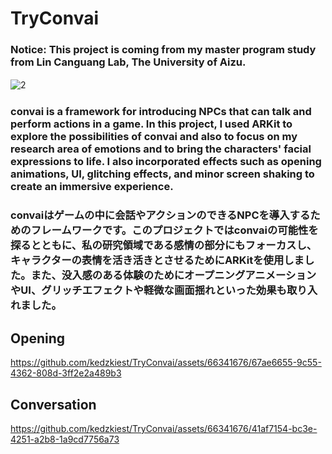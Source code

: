# TryConvai
### Notice: This project is coming from my master program study from Lin Canguang Lab, The University of Aizu.
![2](https://github.com/kedzkiest/TryConvai/assets/66341676/3a3f225e-87bb-4c7f-a94c-60478e6d1917)　　

### convai is a framework for introducing NPCs that can talk and perform actions in a game. In this project, I used ARKit to explore the possibilities of convai and also to focus on my research area of emotions and to bring the characters' facial expressions to life. I also incorporated effects such as opening animations, UI, glitching effects, and minor screen shaking to create an immersive experience.  

### convaiはゲームの中に会話やアクションのできるNPCを導入するためのフレームワークです。このプロジェクトではconvaiの可能性を探るとともに、私の研究領域である感情の部分にもフォーカスし、キャラクターの表情を活き活きとさせるためにARKitを使用しました。また、没入感のある体験のためにオープニングアニメーションやUI、グリッチエフェクトや軽微な画面揺れといった効果も取り入れました。


## Opening  
https://github.com/kedzkiest/TryConvai/assets/66341676/67ae6655-9c55-4362-808d-3ff2e2a489b3

## Conversation  
https://github.com/kedzkiest/TryConvai/assets/66341676/41af7154-bc3e-4251-a2b8-1a9cd7756a73

